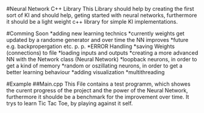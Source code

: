 #Neural Network C++ Library
This Library should help by creating the first sort of KI and should help, geting started with neural networks,
furthermore it should be a light weight c++ library for simple KI implementations.

#Comming Soon
*adding new learning technics
  *currently weights get updated by a randome generator and over time the NN improves
  *future e.g. backpropergation etc. p. p.
 *ERROR Handling
*saving Weights (connections) to file
*loading inputs and outputs
*creating a more advanced NN with the Network class (Neural Network)
  *loopback neurons, in order to get a kind of memory
  *random or oszillating neurons, in order to get a better learning behaviour
*adding visualization
*multithreading

#Example
##Main.cpp
This File contains a test programm, which showes the curent progress of the project and the power of the Neural Network, 
furthermore it shoulde be a benchmark for the improvement over time.
It trys to learn Tic Tac Toe, by playing against it self.